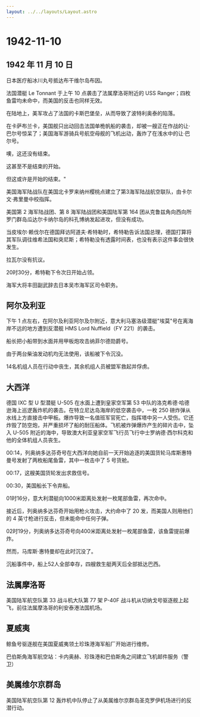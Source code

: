 ```yaml
---
layout: ../../layouts/Layout.astro
---
```


# 1942-11-10

## 1942 年 11 月 10 日

日本医疗船冰川丸号抵达布干维尔岛布因。

法国潜艇 Le Tonnant 于上午 10 点袭击了法属摩洛哥附近的 USS
Ranger；四枚鱼雷均未命中，而美国的反击也同样无效。

在陆地上，美军攻占了法国的卡斯巴堡垒，从而导致了波特利奥泰的陷落。

在卡萨布兰卡，美国舰只出动回击法国单桅帆船的袭击，却被一艘正在作战的让·巴尔号惊呆了；美国海军游骑兵号航空母舰的飞机出动，轰炸了在浅水中的让·巴尔号。

噢，这还没有结束。

这甚至不是结束的开始。

但这或许是开始的结束。"

美国海军陆战队在美国北卡罗来纳州樱桃点建立了第3海军陆战航空联队，由卡尔文·弗里曼中校指挥。

美国第 2 海军陆战团、第 8 海军陆战团和美国陆军第 164
团从克鲁兹角向西向所罗门群岛瓜达尔卡纳尔岛的科孔博纳发起进攻，但没有成功。

当皮埃尔·赖伐尔在德国拜访阿道夫·希特勒时，希特勒告诉法国总理，德国打算将其军队调往维希法国和突尼斯；希特勒没有透露时间表，也没有表示这件事会很快发生。

拉瓦尔没有抗议。

20时30分，希特勒下令次日开始占领。

海军大将丰田副武辞去日本吴市海军区司令职务。

## 阿尔及利亚

下午 1
点左右，在阿尔及利亚阿尔及尔附近，意大利马塞洛级潜艇"埃莫"号在离海岸不远的地方遭到反潜舰
HMS Lord Nuffield（FY 221）的袭击。

船长把小船带到水面并用甲板炮攻击纳菲尔德勋爵号。

由于两台柴油发动机均无法使用，该船被下令沉没。

14名机组人员在行动中丧生，其余机组人员被盟军救起并俘虏。

## 大西洋

德国 IXC 型 U 型潜艇 U-505 在水面上遭到皇家空军第 53
中队的洛克希德·哈德逊海上巡逻轰炸机的袭击。在特立尼达岛海岸的低空袭击中，一枚
250
磅炸弹从水线上方直接击中甲板。爆炸导致一名值班军官死亡，指挥塔中另一人受伤。它还炸毁了防空炮，并严重损坏了船的耐压船体。飞机被炸弹爆炸产生的碎片击中，坠入
U-505
附近的海中，导致澳大利亚皇家空军飞行员飞行中士罗纳德·西尔科克和他的全体机组人员丧生。

00:14，列奥纳多达芬奇号在大西洋向她自前一天开始追逐的美国货轮马库斯惠特曼号发射了两枚船尾鱼雷，其中一枚击中了
5 号货舱。

00:17，这艘美国货轮发出求救信号。

00:30，美国船长下令弃船。

01时16分，意大利潜艇向1000米距离处发射一枚尾部鱼雷，再次命中。

接近后，列奥纳多达芬奇开始用枪火攻击，大约命中了 20
发，而美国人则用他们的 4 英寸枪进行反击，但未能命中任何子弹。

02时19分，列奥纳多达芬奇号向400米距离处发射一枚尾部鱼雷，该鱼雷提前爆炸。

然而，马库斯·惠特曼却在此时沉没了。

沉船事件中，船上52人全部幸存，四艘救生艇两天后全部抵达巴西。

## 法属摩洛哥

美国陆军航空队第 33 战斗机大队第 77 架 P-40F
战斗机从切纳戈号驱逐舰上起飞，前往法属摩洛哥的利安泰港法国机场。

## 夏威夷

鲸鱼号驱逐舰在美国夏威夷领土珍珠港海军船厂开始进行维修。

巴伯斯角海军航空站：卡内奥赫、珍珠港和巴伯斯角之间建立飞机邮件服务（警卫）

## 美属维尔京群岛

美国陆军航空队第 12
轰炸机中队停止了从美属维尔京群岛圣克罗伊机场进行的反潜行动。